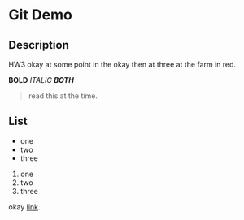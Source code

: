 
# Git Demo

## Description

HW3 okay at some point in the okay then at three at the farm in red.

**BOLD**  _ITALIC_  ***BOTH***

> read this at the time.

## List

- one
- two
- three

1. one
2. two
3. three

okay [link](tarleton.edu/registrar/academic-calendars/).

